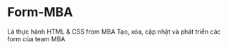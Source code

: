 # Form-MBA
Là thực hành HTML & CSS from MBA
Tạo, xóa, cập nhật và phát triển các form của team MBA

